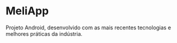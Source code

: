 # MeliApp
Projeto Android, desenvolvido com as mais recentes tecnologias e melhores práticas da indústria. 

